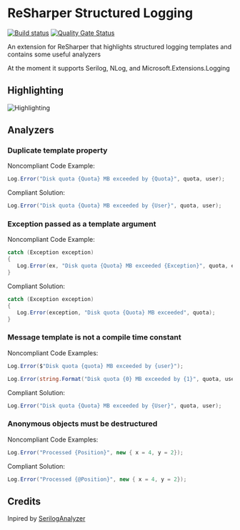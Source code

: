 # ReSharper Structured Logging
[![Build status](https://ci.appveyor.com/api/projects/status/c4riih64hbd4sebw?svg=true)](https://ci.appveyor.com/project/olsh/resharper-structured-logging)
[![Quality Gate Status](https://sonarcloud.io/api/project_badges/measure?project=resharper-structured-logging&metric=alert_status)](https://sonarcloud.io/dashboard?id=resharper-structured-logging)

An extension for ReSharper that highlights structured logging templates and contains some useful analyzers

At the moment it supports Serilog, NLog, and Microsoft.Extensions.Logging

## Highlighting

![Highlighting](https://github.com/olsh/resharper-structured-logging/raw/master/images/highlighting.png)

## Analyzers

### Duplicate template property 

Noncompliant Code Example:
```csharp
Log.Error("Disk quota {Quota} MB exceeded by {Quota}", quota, user);
```

Compliant Solution:
```csharp
Log.Error("Disk quota {Quota} MB exceeded by {User}", quota, user);
```

### Exception passed as a template argument

Noncompliant Code Example:
```csharp
catch (Exception exception)
{
   Log.Error(ex, "Disk quota {Quota} MB exceeded {Exception}", quota, exception);
}
```

Compliant Solution:
```csharp
catch (Exception exception)
{
   Log.Error(exception, "Disk quota {Quota} MB exceeded", quota);
}
```

### Message template is not a compile time constant

Noncompliant Code Examples:
```csharp
Log.Error($"Disk quota {quota} MB exceeded by {user}");
```

```csharp
Log.Error(string.Format("Disk quota {0} MB exceeded by {1}", quota, user));
```


Compliant Solution:
```csharp
Log.Error("Disk quota {Quota} MB exceeded by {User}", quota, user);
```

### Anonymous objects must be destructured

Noncompliant Code Examples:
```csharp
Log.Error("Processed {Position}", new { x = 4, y = 2});
```

Compliant Solution:
```csharp
Log.Error("Processed {@Position}", new { x = 4, y = 2});
```

## Credits

Inpired by [SerilogAnalyzer](https://github.com/Suchiman/SerilogAnalyzer)
